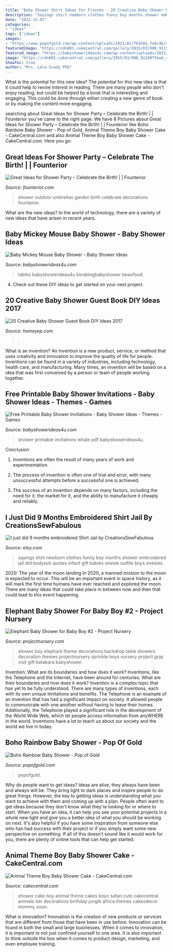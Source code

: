 ```yaml
---
title: "Baby Shower Shirt Ideas For Friends - 20 Creative Baby Shower Guest Book Diy Ideas 2017"
description: "Sayings shirt newborn clothes funny boy months shower embroidered jail did bodysuit quotes infant gift babies onesie outfits boys onesies"
date: "2022-12-07"
categories:
- "ideas"
tags: ["ideas"]
images:
- "https://www.popofgold.com/wp-content/uploads/2021/01/f6458a_7e0c4bc912a0429d84d2f865c7b0e10d-mv2-scaled.jpg"
featuredImage: "https://cdn001.cakecentral.com/gallery/2015/03/900_911907tbwU_animal-theme-boy-baby-shower-cake.jpg"
featured_image: "https://babyshowerideas4u.com/wp-content/uploads/2015/10/Baby-Mickey-Mouse-Baby-Shower-dessert-table-ideas.jpg"
image: "https://cdn001.cakecentral.com/gallery/2015/03/900_911907tbwU_animal-theme-boy-baby-shower-cake.jpg"
ShowToc: true
author: "Mrs. Lela Grady PhD"
---
```



What is the potential for this new idea?
The potential for this new idea is that it could help to revive interest in reading. There are many people who don't enjoy reading, but could be helped by a book that is interesting and engaging. This could be done through either creating a new genre of book or by making the content more engaging.

	

		
searching about Great Ideas for Shower Party – Celebrate the Birth! | | Founterior you've came to the right page. We have 8 Pictures about Great Ideas for Shower Party – Celebrate the Birth! | | Founterior like Boho Rainbow Baby Shower - Pop of Gold, Animal Theme Boy Baby Shower Cake - CakeCentral.com and also Animal Theme Boy Baby Shower Cake - CakeCentral.com. Here you go:
		
    
## Great Ideas For Shower Party – Celebrate The Birth! | | Founterior

<img loading=lazy src="https://founterior.com/wp-content/uploads/2014/10/Outdoor-baby-shower-with-white-umbrellas-in-the-garden.jpg" onerror="this.onerror=null;this.src='https://tse4.mm.bing.net/th?id=OIP.m1vbL2QlMxMcS0o02GQvWAHaLH&amp;pid=15.1';" alt="Great Ideas for Shower Party – Celebrate the Birth! | | Founterior">

_Source: founterior.com_

>shower outdoor umbrellas garden birth celebrate decorations founterior. 

	

What are the new ideas?
In the world of technology, there are a variety of new ideas that have arisen in recent years.

    
## Baby Mickey Mouse Baby Shower - Baby Shower Ideas

<img loading=lazy src="https://babyshowerideas4u.com/wp-content/uploads/2015/10/Baby-Mickey-Mouse-Baby-Shower-dessert-table-ideas.jpg" onerror="this.onerror=null;this.src='https://tse2.mm.bing.net/th?id=OIP.lPqTRTsIyzDhx3ez1dAl-wHaJ4&amp;pid=15.1';" alt="Baby Mickey Mouse Baby Shower - Baby Shower Ideas">

_Source: babyshowerideas4u.com_

>tables babyshowerideas4u korablogbabyshower beaufood. 

	

4. Check out these DIY ideas to get started on your next project.

    
## 20 Creative Baby Shower Guest Book DIY Ideas 2017

<img loading=lazy src="https://homeyep.com/wp-content/uploads/2017/04/2-baby-shower-guest-book-diy-ideas-thumb.jpg" onerror="this.onerror=null;this.src='https://tse3.mm.bing.net/th?id=OIP.ivBshBw5GvnJ00koEYh-AgHaHa&amp;pid=15.1';" alt="20 Creative Baby Shower Guest Book DIY Ideas 2017">

_Source: homeyep.com_

>. 

	

What is an invention?
An invention is a new product, service, or method that uses creativity and innovation to improve the quality of life for people. Inventions can be found in a variety of industries, including technology, health care, and manufacturing. Many times, an invention will be based on a idea that was first conceived by a person or team of people working together.

    
## Free Printable Baby Shower Invitations - Baby Shower Ideas - Themes - Games

<img loading=lazy src="http://www.babyshowerideas4u.com/wp-content/uploads/2015/03/FREE_PRINTABLE_BABY_SHOWER_BLUE_WHALE_INVITATIONS.jpg" onerror="this.onerror=null;this.src='https://tse4.mm.bing.net/th?id=OIP.DqxnPjEdeFVh_iBA1ODCkAHaKX&amp;pid=15.1';" alt="Free Printable Baby Shower Invitations - Baby Shower Ideas - Themes - Games">

_Source: babyshowerideas4u.com_

>shower printable invitations whale pdf babyshowerideas4u. 

	

Conclusion
1. Inventions are often the result of many years of work and experimentation.
2. The process of invention is often one of trial and error, with many unsuccessful attempts before a successful one is achieved.

3. The success of an invention depends on many factors, including the need for it, the market for it, and the ability to manufacture it cheaply and reliably.

    
## I Just Did 9 Months Embroidered Shirt Jail By CreationsSewFabulous

<img loading=lazy src="https://img1.etsystatic.com/007/2/6809829/il_570xN.384543813_me6h.jpg" onerror="this.onerror=null;this.src='https://tse3.mm.bing.net/th?id=OIP.qPUF2i_M4EkCbMPMFoBlywHaJ4&amp;pid=15.1';" alt="I just did 9 months embroidered Shirt Jail by CreationsSewFabulous">

_Source: etsy.com_

>sayings shirt newborn clothes funny boy months shower embroidered jail did bodysuit quotes infant gift babies onesie outfits boys onesies. 

	

2020: The year of the moon landing
In 2020, a manned mission to the moon is expected to occur. This will be an important event in space history, as it will mark the first time humans have ever reached and explored the moon. There are many ideas that could take place in between now and then that could lead to this event happening.

    
## Elephant Baby Shower For Baby Boy #2 - Project Nursery

<img loading=lazy src="https://projectnursery.com/wp-content/uploads/2016/04/12985511_1287093941306586_7412611910544357368_n.jpg" onerror="this.onerror=null;this.src='https://tse2.mm.bing.net/th?id=OIP.OEPR43oKupTBQoiGKMYhYwHaJ4&amp;pid=15.1';" alt="Elephant Baby Shower for Baby Boy #2 - Project Nursery">

_Source: projectnursery.com_

>shower boy elephant theme decorations backdrop table showers decoration themes projectnursery sprinkle boys nursery project gray visit gift katabara babyshower. 

	

Invention: What are its boundaries and how does it work?
Inventions, like the Telephone and the Internet, have been around for centuries. What are their boundaries and how does it work? Invention is a complex topic that has yet to be fully understood. There are many types of inventions, each with its own unique limitations and benefits. The Telephone is an example of an invention that has had a significant impact on society. It allowed people to communicate with one another without having to leave their homes. Additionally, the Telephone played a significant role in the development of the World Wide Web, which let people access information from anyWHERE in the world. Inventions have a lot to teach us about our society and the world we live in today.

    
## Boho Rainbow Baby Shower - Pop Of Gold

<img loading=lazy src="https://www.popofgold.com/wp-content/uploads/2021/01/f6458a_7e0c4bc912a0429d84d2f865c7b0e10d-mv2-scaled.jpg" onerror="this.onerror=null;this.src='https://tse3.mm.bing.net/th?id=OIP.iDtzCkjBDijgc7LU39Sf0QHaJ4&amp;pid=15.1';" alt="Boho Rainbow Baby Shower - Pop of Gold">

_Source: popofgold.com_

>popofgold. 

	

Why do people want to get ideas?
Ideas are alive, they always have been and always will be. They bring light to dark places and inspire people to do great things. However, the key to getting ideas is understanding what you want to achieve with them and coming up with a plan. 
People often want to get ideas because they don't know what they're looking for or where to start. When you have an idea, it can help you see your potential projects in a whole new light and give you a better idea of what you should be working on next. It's also helpful if you have some inspiration from someone else who has had success with their project or if you simply want some new perspective on something. If all of this doesn't sound like it would work for you, there are plenty of online tools that can help get started.

    
## Animal Theme Boy Baby Shower Cake - CakeCentral.com

<img loading=lazy src="https://cdn001.cakecentral.com/gallery/2015/03/900_911907tbwU_animal-theme-boy-baby-shower-cake.jpg" onerror="this.onerror=null;this.src='https://tse2.mm.bing.net/th?id=OIP.Ef_FKM0pEn7oEvdsIkExXAHaLH&amp;pid=15.1';" alt="Animal Theme Boy Baby Shower Cake - CakeCentral.com">

_Source: cakecentral.com_

>shower cake boy animal theme cakes boys safari cute cakecentral animals tier decorations birthday jungle africa themes cakesdecor mommy soon. 

	

What is innovation?
Innovation is the creation of new products or services that are different from those that have been in use before. Innovation can be found in both the small and large businesses. When it comes to innovation, it is important to not just confined yourself to one area. It is also important to think outside the box when it comes to product design, marketing, and even employee training.

